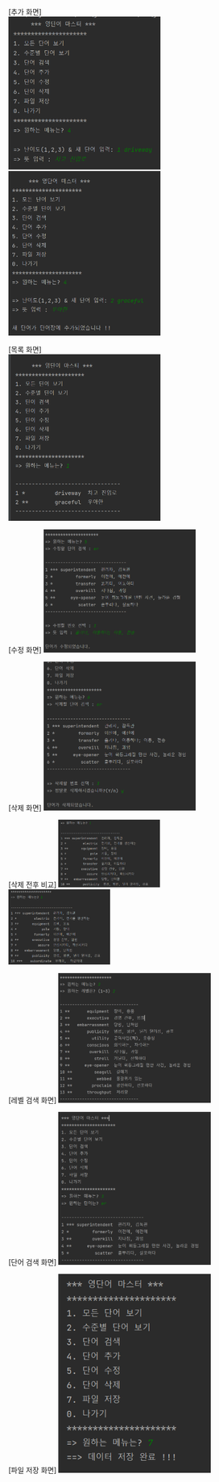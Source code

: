 [추가 화면]  
<img src="https://github.com/YujinCho0316/Java-CRUD/blob/master/screenshots/2309042001-1.PNG?raw=true" width="60%">
<img src="https://github.com/YujinCho0316/Java-CRUD/blob/master/screenshots/2309042002.PNG?raw=true" width="60%">

[목록 화면]  
<img src="https://github.com/YujinCho0316/Java-CRUD/blob/master/screenshots/2309042001.PNG?raw=true" width="60%">

[수정 화면]
<img src="https://github.com/YujinCho0316/Java-CRUD/blob/master/screenshots/WordMaster-update.PNG?raw=true" width="60%">

[삭제 화면]
<img src="https://github.com/YujinCho0316/Java-CRUD/blob/master/screenshots/WordMaster-delete.PNG?raw=true" width="60%">

[삭제 전후 비교]
<img src="https://github.com/YujinCho0316/Java-CRUD/blob/master/screenshots/WordMaster-listAll%20bef%20delete.PNG?raw=true" width="40%">
<img src="https://github.com/YujinCho0316/Java-CRUD/blob/master/screenshots/WordMaster-listAll%20aft%20delete.PNG?raw=true" width="40%">

[레벨 검색 화면]
<img src="https://github.com/YujinCho0316/Java-CRUD/blob/master/screenshots/WordMaster-searchLevel.PNG?raw=true" width="60%">

[단어 검색 화면]
<img src="https://github.com/YujinCho0316/Java-CRUD/blob/master/screenshots/WordMaster-searchWord.PNG?raw=true" width="60%">

[파일 저장 화면]
<img src="https://github.com/YujinCho0316/Java-CRUD/blob/master/screenshots/WordMaster-saveFile.PNG?raw=true" width="60%">
